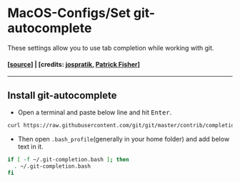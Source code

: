 # MacOS-Configs/Set git-autocomplete
These settings allow you to use tab completion while working with git.
#### [[source](https://stackoverflow.com/a/19876372)] | [credits: [jospratik](https://stackoverflow.com/users/2318712/jospratik), [Patrick Fisher](https://stackoverflow.com/users/161182/patrick-fisher)]

--------------------
## Install git-autocomplete
* Open a terminal and paste below line and hit <kbd>Enter</kbd>.
```bash 
curl https://raw.githubusercontent.com/git/git/master/contrib/completion/git-completion.bash -o ~/.git-completion.bash
```
* Then open `.bash_profile`(generally in your home folder) and add below text in it.
``` bash
if [ -f ~/.git-completion.bash ]; then
  . ~/.git-completion.bash
fi
```
